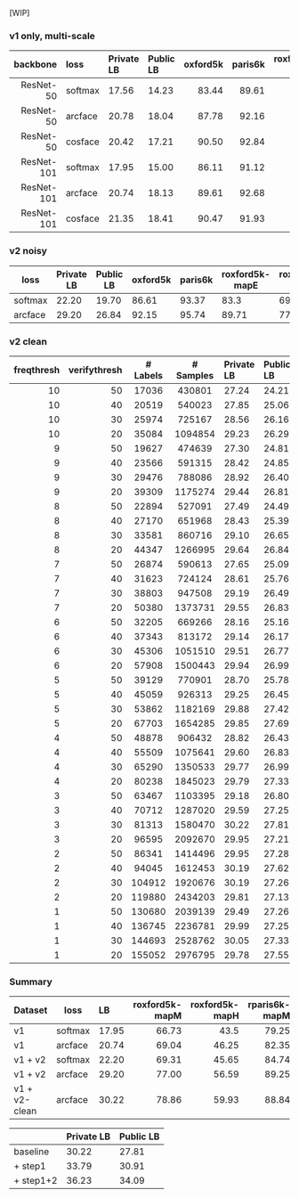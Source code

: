 [WIP]

### v1 only, multi-scale

| backbone   | loss    | Private LB | Public LB |   oxford5k |   paris6k |   roxford5k-mapE |   roxford5k-mapM |   roxford5k-mapH |   rparis6k-mapE |   rparis6k-mapM |   rparis6k-mapH |
|-----------:|:--------|:-----------|:----------|-----------:|----------:|-----------------:|-----------------:|-----------------:|----------------:|----------------:|----------------:|
| ResNet-50  | softmax | 17.56      | 14.23     |      83.44 |     89.61 |            77.71 |            62.44 |            39.66 |           89.42 |           78.34 |           57.6  |
| ResNet-50  | arcface | 20.78      | 18.04     |      87.78 |     92.16 |            82.46 |            66.46 |            41.78 |           90.54 |           80.76 |           64.22 |
| ResNet-50  | cosface | 20.42      | 17.21     |      90.50 |     92.84 |            83.99 |            68.25 |            43.95 |           91.17 |           80.97 |           63.66 |
| ResNet-101 | softmax | 17.95      | 15.00     |      86.11 |     91.12 |            81.47 |            66.73 |            43.5  |           90.21 |           79.25 |           58.58 |
| ResNet-101 | arcface | 20.74      | 18.13     |      89.61 |     92.68 |            83.62 |            69.04 |            46.25 |           91.66 |           82.35 |           66.62 |
| ResNet-101 | cosface | 21.35      | 18.41     |      90.47 |     91.93 |            85.46 |            69.49 |            44.78 |           89.93 |           80.06 |           62.95 |


### v2 noisy

| loss    | Private LB | Public LB | oxford5k | paris6k | roxford5k-mapE | roxford5k-mapM | roxford5k-mapH | rparis6k-mapE | rparis6k-mapM | rparis6k-mapH |
|---------|------------|-----------|----------|---------|----------------|----------------|----------------|---------------|---------------|---------------|
| softmax |      22.20 |     19.70 | 86.61    | 93.37   | 83.3           | 69.31          | 45.65          | 90.46         | 84.74         | 70.78         |
| arcface |      29.20 |     26.84 | 92.15    | 95.74   | 89.71          | 77.0           | 56.59          | 93.66         | 89.25         | 77.35         |


### v2 clean

| freqthresh | verifythresh | # Labels | # Samples | Private LB | Public LB | oxford5k | paris6k | roxford5k-mapE | roxford5k-mapM | roxford5k-mapH | rparis6k-mapE | rparis6k-mapM | rparis6k-mapH |
|-----------:|-------------:|:---------:|:--------:|:-----------|:----------|---------:|--------:|---------------:|---------------:|---------------:|--------------:|--------------:|--------------:|
|         10 |           50 |   17036  |   430801  |      27.24 |     24.21 |    93.41 |   94.43 |          89.90 |          75.81 |          57.42 |         91.70 |         84.77 |         71.61 |
|         10 |           40 |   20519  |   540023  |      27.85 |     25.06 |    92.85 |   94.13 |          88.99 |          75.39 |          56.31 |         91.99 |         85.02 |         71.89 |
|         10 |           30 |   25974  |   725167  |      28.56 |     26.16 |    92.89 |   94.54 |          88.07 |          75.22 |          56.49 |         92.47 |         86.47 |         74.09 |
|         10 |           20 |   35084  |   1094854 |      29.23 |     26.29 |    90.86 |   96.06 |          87.81 |          75.13 |          56.35 |         93.03 |         88.12 |         76.52 |
|          9 |           50 |   19627  |   474639  |      27.30 |     24.81 |    93.97 |   95.06 |          88.57 |          75.37 |          55.46 |         92.08 |         85.45 |         72.07 |
|          9 |           40 |   23566  |   591315  |      28.42 |     24.85 |    92.50 |   94.85 |          87.44 |          75.04 |          57.52 |         92.18 |         86.25 |         73.94 |
|          9 |           30 |   29476  |   788086  |      28.92 |     26.40 |    92.24 |   95.40 |          89.58 |          76.20 |          57.64 |         92.81 |         86.95 |         74.20 |
|          9 |           20 |   39309  |   1175274 |      29.44 |     26.81 |    93.63 |   95.58 |          89.42 |          76.89 |          57.90 |         92.61 |         87.68 |         76.13 |
|          8 |           50 |   22894  |   527091  |      27.49 |     24.49 |    92.24 |   93.48 |          89.00 |          75.31 |          56.26 |         92.29 |         85.82 |         72.45 |
|          8 |           40 |   27170  |   651968  |      28.43 |     25.39 |    93.50 |   95.15 |          89.39 |          77.07 |          58.81 |         92.95 |         87.15 |         74.79 |
|          8 |           30 |   33581  |   860716  |      29.10 |     26.65 |    91.72 |   95.74 |          87.85 |          74.96 |          57.03 |         93.64 |         88.05 |         76.49 |
|          8 |           20 |   44347  |   1266995 |      29.64 |     26.84 |    93.37 |   95.57 |          90.21 |          76.47 |          56.07 |         92.75 |         87.72 |         75.95 |
|          7 |           50 |   26874  |   590613  |      27.65 |     25.09 |    91.56 |   95.30 |          87.24 |          73.75 |          55.15 |         93.05 |         87.14 |         74.72 |
|          7 |           40 |   31623  |   724124  |      28.61 |     25.76 |    92.08 |   95.45 |          88.47 |          76.42 |          58.95 |         93.06 |         87.68 |         75.88 |
|          7 |           30 |   38803  |   947508  |      29.19 |     26.49 |    91.86 |   95.59 |          89.65 |          76.76 |          58.85 |         92.93 |         87.75 |         76.21 |
|          7 |           20 |   50380  |   1373731 |      29.55 |     26.83 |    92.88 |   95.45 |          89.49 |          77.11 |          57.84 |         93.18 |         88.38 |         76.66 |
|          6 |           50 |   32205  |   669266  |      28.16 |     25.16 |    90.96 |   93.84 |          87.60 |          74.70 |          56.91 |         92.25 |         85.77 |         72.07 |
|          6 |           40 |   37343  |   813172  |      29.14 |     26.17 |    91.66 |   95.49 |          89.46 |          75.86 |          57.16 |         92.93 |         87.03 |         74.92 |
|          6 |           30 |   45306  |   1051510 |      29.51 |     26.77 |    92.94 |   96.05 |          90.31 |          77.09 |          57.78 |         92.94 |         88.19 |         76.47 |
|          6 |           20 |   57908  |   1500443 |      29.94 |     26.99 |    93.03 |   95.83 |          89.72 |          77.44 |          59.88 |         93.11 |         88.52 |         77.72 |
|          5 |           50 |   39129  |   770901  |      28.70 |     25.78 |    92.42 |   95.32 |          89.63 |          76.10 |          57.75 |         92.71 |         87.06 |         74.81 |
|          5 |           40 |   45059  |   926313  |      29.25 |     26.45 |    93.53 |   95.07 |          90.17 |          77.25 |          58.53 |         93.15 |         87.71 |         75.74 |
|          5 |           30 |   53862  |   1182169 |      29.88 |     27.42 |    92.22 |   95.76 |          89.42 |          77.30 |          59.94 |         93.40 |         88.20 |         77.15 |
|          5 |           20 |   67703  |   1654285 |      29.85 |     27.69 |    94.76 |   96.11 |          91.35 |          78.77 |          59.26 |         93.52 |         88.85 |         77.78 |
|          4 |           50 |   48878  |   906432  |      28.82 |     26.43 |    92.25 |   94.09 |          89.25 |          76.01 |          58.13 |         92.79 |         86.54 |         74.17 |
|          4 |           40 |   55509  |   1075641 |      29.60 |     26.83 |    92.60 |   95.89 |          89.46 |          77.33 |          58.89 |         93.24 |         88.16 |         76.62 |
|          4 |           30 |   65290  |   1350533 |      29.77 |     26.99 |    93.13 |   95.79 |          90.24 |          78.26 |          60.55 |         93.27 |         88.69 |         77.61 |
|          4 |           20 |   80238  |   1845023 |      29.79 |     27.33 |    92.42 |   96.01 |          89.52 |          77.45 |          58.91 |         93.52 |         89.19 |         78.50 |
|          3 |           50 |   63467  |   1103395 |      29.18 |     26.80 |    91.85 |   95.73 |          89.48 |          75.99 |          58.37 |         93.07 |         87.53 |         75.84 |
|          3 |           40 |   70712  |   1287020 |      29.59 |     27.25 |    92.82 |   95.88 |          90.00 |          77.16 |          58.81 |         93.53 |         88.69 |         77.68 |
|          3 |           30 |   81313  |   1580470 |      30.22 |     27.81 |    94.39 |   96.39 |          91.65 |          78.86 |          59.93 |         93.97 |         88.84 |         77.82 |
|          3 |           20 |   96595  |   2092670 |      29.95 |     27.21 |    93.81 |   96.36 |          91.23 |          79.47 |          60.32 |         93.41 |         89.83 |         79.61 |
|          2 |           50 |   86341  |   1414496 |      29.95 |     27.28 |    93.68 |   95.83 |          90.79 |          78.02 |          59.35 |         93.31 |         87.73 |         75.91 |
|          2 |           40 |   94045  |   1612453 |      30.19 |     27.62 |    92.90 |   96.28 |          90.66 |          78.80 |          61.60 |         94.01 |         89.07 |         77.79 |
|          2 |           30 |   104912 |   1920676 |      30.19 |     27.26 |    92.24 |   96.54 |          90.29 |          77.87 |          59.07 |         94.01 |         89.70 |         79.21 |
|          2 |           20 |   119880 |   2434203 |      29.81 |     27.13 |    93.67 |   96.02 |          91.25 |          79.00 |          59.75 |         93.83 |         89.72 |         79.46 |
|          1 |           50 |   130680 |   2039139 |      29.49 |     27.26 |    92.93 |   95.82 |          90.95 |          77.76 |          57.51 |         93.53 |         88.98 |         77.82 |
|          1 |           40 |   136745 |   2236781 |      29.99 |     27.25 |    93.00 |   96.05 |          90.56 |          77.58 |          58.17 |         93.75 |         89.40 |         78.52 |
|          1 |           30 |   144693 |   2528762 |      30.05 |     27.33 |    93.59 |   96.46 |          90.73 |          78.60 |          58.68 |         93.90 |         89.87 |         79.19 |
|          1 |           20 |   155052 |   2976795 |      29.78 |     27.55 |    94.01 |   96.39 |          91.62 |          79.12 |          58.97 |         93.90 |         90.02 |         79.38 |


### Summary

| Dataset       | loss    |    LB | roxford5k-mapM | roxford5k-mapH | rparis6k-mapM | rparis6k-mapH |
|---------------|---------|:------|---------------:|---------------:|--------------:|--------------:|
| v1            | softmax | 17.95 |          66.73 |          43.5  |         79.25 |         58.58 |
| v1            | arcface | 20.74 |          69.04 |          46.25 |         82.35 |         66.62 |
| v1 + v2       | softmax | 22.20 |          69.31 |          45.65 |         84.74 |         70.78 |
| v1 + v2       | arcface | 29.20 |          77.00 |          56.59 |         89.25 |         77.35 |
| v1 + v2-clean | arcface | 30.22 |          78.86 |          59.93 |         88.84 |         77.82 |


| | Private LB | Public LB |
|-|-|-|
| baseline  | 30.22 | 27.81 |
| + step1   | 33.79 | 30.91 |
| + step1+2 | 36.23 | 34.09 |



